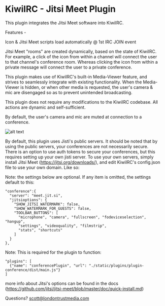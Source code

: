 # KiwiIRC - Jitsi Meet Plugin

This plugin integrates the Jitsi Meet software into KiwiIRC. 

Features -

Icon & Jitsi Meet scripts load automatically @ 1st IRC JOIN event

Jitsi Meet "rooms" are created dynamically, based on the state of KiwiIRC. For example, a click
of the icon from within a channel will connect the user to that channel's conference room. Whereas
clicking the icon from within a private message will connect the user to a private conference.

This plugin makes use of KiwiIRC's built-in Media-Viewer feature, and strives to seamlessly
integrate with existing functionality. When the Media-Viewer is hidden, or when other media is
requested, the user's camera & mic are disengaged so as to prevent unintended broadcasting.

This plugin does not require any modifications to the KiwiIRC codebase.
All actions are dynamic and self-sufficient.

By default, the user's camera and mic are muted at connection to a conference.

![alt text](https://github.com/kiwiirc/plugin-conference/raw/master/image1.png)


By default, this plugin uses Jisti's public servers. It should be noted that by using the
public servers, your conferences are not necessarily secure. There is an option to use auth
tokens to secure your conferences, but this requires setting up your own jisti server.
To use your own servers, simply install Jitsi Meet (https://jitsi.org/downloads/), and edit
KiwiIRC's config.json file to use your own domain. Like so:

Note: the settings below are optional. If any item is omitted, the settings default to this:

    "conference":{ 
      "server": "meet.jit.si",
      "jitsioptions": {
        "SHOW_JITSI_WATERMARK": false,
        "SHOW_WATERMARK_FOR_GUESTS": false,
        "TOOLBAR_BUTTONS": [
          "microphone", "camera", "fullscreen", "fodeviceselection", "hangup",
          "settings", "videoquality", "filmstrip",
          "stats", "shortcuts"
        ]
      }
    },
    
Note: This is required for the plugin to function:

    "plugins": [
      {"name": "conferencePlugin", "url": "./static/plugins/plugin-conference/dist/main.js"}
    ]
  
  
more info about Jitsi's options can be found in the docs
(https://github.com/jitsi/jitsi-meet/blob/master/doc/quick-install.md)

Questions? scott@londontrustmedia.com
